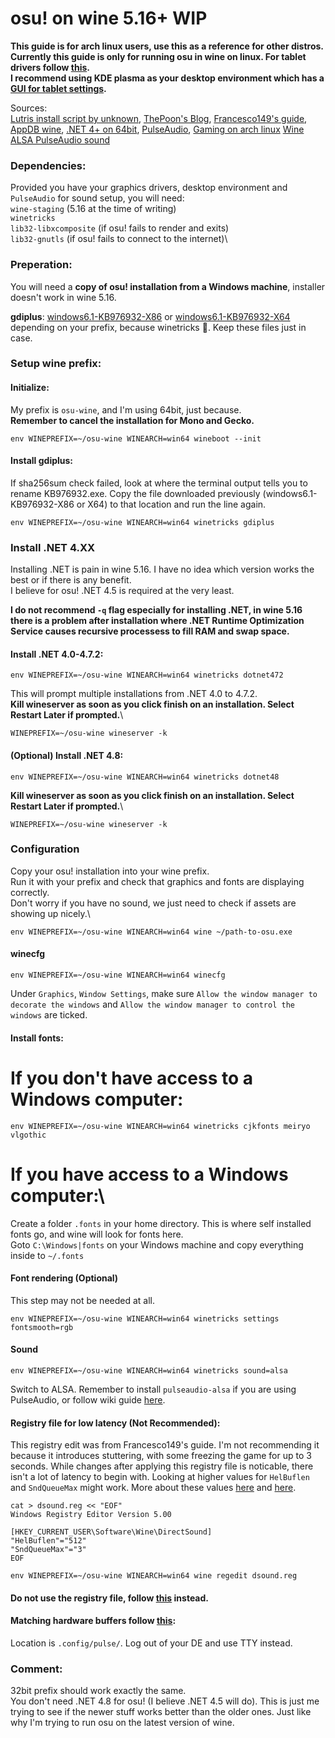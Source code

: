 # osu! on wine 5.16+ WIP

**This guide is for arch linux users, use this as a reference for other distros.**\
**Currently this guide is only for running osu in wine on linux. For tablet drivers follow [this](https://wiki.archlinux.org/index.php/wacom_tablet#Installation).\
I recommend using KDE plasma as your desktop environment which has a [GUI for tablet settings](https://www.archlinux.org/packages/?name=kcm-wacomtablet).**

Sources:\
[Lutris install script by unknown](https://lutris.net/games/install/3548/view),
[ThePoon's Blog](https://blog.thepoon.fr/osuLinuxAudioLatency/),
[Francesco149's guide](https://gist.github.com/Francesco149/a2f796683a4e5195458f4bb171d88eb0),
[AppDB wine](https://appdb.winehq.org/objectManager.php?sClass=version&iId=28025),
[.NET 4+ on 64bit](https://www.reddit.com/r/wine_gaming/comments/8r6low/guide_how_to_install_net_45_on_64bit_prefixes/?utm_source=amp&utm_medium=&utm_content=post_body),
[PulseAudio](https://wiki.archlinux.org/index.php/PulseAudio),
[Gaming on arch linux](https://wiki.archlinux.org/index.php/gaming)
[Wine ALSA PulseAudio sound](https://wiki.archlinux.org/index.php/PulseAudio#ALSA)

### Dependencies:
Provided you have your graphics drivers, desktop environment and `PulseAudio` for sound setup, you will need:\
`wine-staging` (5.16 at the time of writing)\
`winetricks`\
`lib32-libxcomposite` (if osu! fails to render and exits)\
`lib32-gnutls` (if osu! fails to connect to the internet)\

### Preperation:
You will need a **copy of osu! installation from a Windows machine**, installer doesn't work in wine 5.16.

**gdiplus**: [windows6.1-KB976932-X86](http://download.windowsupdate.com/msdownload/update/software/svpk/2011/02/windows6.1-kb976932-x86_c3516bc5c9e69fee6d9ac4f981f5b95977a8a2fa.exe) or [windows6.1-KB976932-X64](http://download.windowsupdate.com/msdownload/update/software/svpk/2011/02/windows6.1-kb976932-x64_74865ef2562006e51d7f9333b4a8d45b7a749dab.exe) depending on your prefix, because winetricks 🙂. Keep these files just in case.

### Setup wine prefix:
#### Initialize:
My prefix is `osu-wine`, and I'm using 64bit, just because.\
**Remember to cancel the installation for Mono and Gecko.**
```
env WINEPREFIX=~/osu-wine WINEARCH=win64 wineboot --init
```

#### Install gdiplus:
If sha256sum check failed, look at where the terminal output tells you to rename KB976932.exe. Copy the file downloaded previously (windows6.1-KB976932-X86 or X64) to that location and run the line again.
```
env WINEPREFIX=~/osu-wine WINEARCH=win64 winetricks gdiplus
```

### Install .NET 4.XX
Installing .NET is pain in wine 5.16. I have no idea which version works the best or if there is any benefit.\
I believe for osu! .NET 4.5 is required at the very least.

**I do not recommend `-q` flag especially for installing .NET, in wine 5.16 there is a problem after installation where .NET Runtime Optimization Service causes recursive processess to fill RAM and swap space.**

#### Install .NET 4.0-4.7.2:
```
env WINEPREFIX=~/osu-wine WINEARCH=win64 winetricks dotnet472
```
This will prompt multiple installations from .NET 4.0 to 4.7.2.\
**Kill wineserver as soon as you click finish on an installation. Select Restart Later if prompted.**\
```
WINEPREFIX=~/osu-wine wineserver -k
```

#### (Optional) Install .NET 4.8:
```
env WINEPREFIX=~/osu-wine WINEARCH=win64 winetricks dotnet48
```
**Kill wineserver as soon as you click finish on an installation. Select Restart Later if prompted.**\
```
WINEPREFIX=~/osu-wine wineserver -k
```

### Configuration
Copy your osu! installation into your wine prefix.\
Run it with your prefix and check that graphics and fonts are displaying correctly.\
Don't worry if you have no sound, we just need to check if assets are showing up nicely.\
```
env WINEPREFIX=~/osu-wine WINEARCH=win64 wine ~/path-to-osu.exe
```

#### winecfg
```
env WINEPREFIX=~/osu-wine WINEARCH=win64 winecfg
```
Under `Graphics`, `Window Settings`, make sure `Allow the window manager to decorate the windows` and `Allow the window manager to control the windows` are ticked.

#### Install fonts:
# If you don't have access to a Windows computer:
```
env WINEPREFIX=~/osu-wine WINEARCH=win64 winetricks cjkfonts meiryo vlgothic
```
# If you have access to a Windows computer:\
Create a folder `.fonts` in your home directory. This is where self installed fonts go, and wine will look for fonts here.\
Goto `C:\Windows|fonts` on your Windows machine and copy everything inside to `~/.fonts`

#### Font rendering (Optional)
This step may not be needed at all. 
```
env WINEPREFIX=~/osu-wine WINEARCH=win64 winetricks settings fontsmooth=rgb
```

#### Sound
```
env WINEPREFIX=~/osu-wine WINEARCH=win64 winetricks sound=alsa
```
Switch to ALSA. Remember to install `pulseaudio-alsa` if you are using PulseAudio, or follow wiki guide [here](https://wiki.archlinux.org/index.php/PulseAudio#ALSA).

#### Registry file for low latency (Not Recommended):
This registry edit was from Francesco149's guide.
I'm not recommending it because it introduces stuttering, with some freezing the game for up to 3 seconds.
While changes after applying this registry file is noticable, there isn't a lot of latency to begin with.
Looking at higher values for `HelBuflen` and `SndQueueMax` might work.
More about these values [here](https://wiki.winehq.org/Useful_Registry_Keys) and [here](https://www.codeweavers.com/support/wiki/linux/faq/cxoffice_soundissues).
```
cat > dsound.reg << "EOF"
Windows Registry Editor Version 5.00

[HKEY_CURRENT_USER\Software\Wine\DirectSound]
"HelBuflen"="512"
"SndQueueMax"="3"
EOF

env WINEPREFIX=~/osu-wine WINEARCH=win64 wine regedit dsound.reg
```
#### Do not use the registry file, follow [this](https://wiki.archlinux.org/index.php/gaming#Tuning_PulseAudio) instead.
#### Matching hardware buffers follow [this](https://forums.linuxmint.com/viewtopic.php?f=42&t=44862):
Location is `.config/pulse/`. Log out of your DE and use TTY instead.




### Comment:
32bit prefix should work exactly the same.\
You don't need .NET 4.8 for osu! (I believe .NET 4.5 will do). This is just me trying to see if the newer stuff works better than the older ones. Just like why I'm trying to run osu on the latest version of wine.
